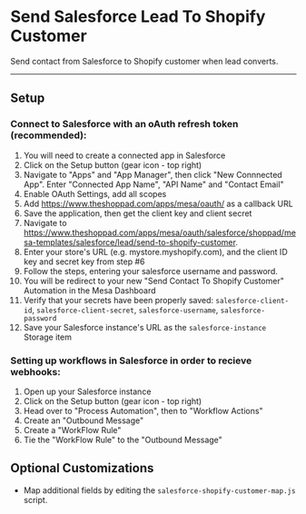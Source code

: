 # Send Salesforce Lead To Shopify Customer

Send contact from Salesforce to Shopify customer when lead converts.

---
## Setup

### Connect to Salesforce with an oAuth refresh token (recommended):
1. You will need to create a connected app in Salesforce
2. Click on the Setup button (gear icon - top right)
3. Navigate to "Apps" and "App Manager", then click "New Connnected App". Enter "Connected App Name", "API Name" and "Contact Email"
4. Enable OAuth Settings, add all scopes
5. Add https://www.theshoppad.com/apps/mesa/oauth/ as a callback URL
6. Save the application, then get the client key and client secret
7. Navigate to https://www.theshoppad.com/apps/mesa/oauth/salesforce/shoppad/mesa-templates/salesforce/lead/send-to-shopify-customer.
8. Enter your store's URL (e.g. mystore.myshopify.com), and the client ID key and secret key from step #6
9. Follow the steps, entering your salesforce username and password.
10. You will be redirect to your new "Send Contact To Shopify Customer" Automation in the Mesa Dashboard
11. Verify that your secrets have been properly saved: `salesforce-client-id`, `salesforce-client-secret`, `salesforce-username`, `salesforce-password`
12. Save your Salesforce instance's URL as the `salesforce-instance` Storage item

### Setting up workflows in Salesforce in order to recieve webhooks:
1. Open up your Salesforce instance
2. Click on the Setup button (gear icon - top right)
3. Head over to "Process Automation", then to "Workflow Actions"
4. Create an "Outbound Message"
5. Create a "WorkFlow Rule"
6. Tie the "WorkFlow Rule" to the "Outbound Message"

## Optional Customizations

- Map additional fields by editing the `salesforce-shopify-customer-map.js` script.